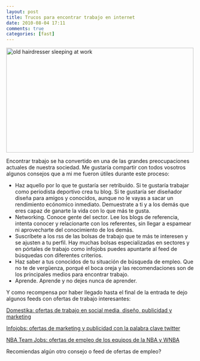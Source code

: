 ```yaml
---
layout: post
title: Trucos para encontrar trabajo en internet
date: 2010-08-04 17:11
comments: true
categories: [fast]
---
```

<img src="http://farm8.staticflickr.com/7147/6749663099_0da2c12064.jpg" width="500" height="280" alt="old hairdresser sleeping at work">

Encontrar trabajo se ha convertido en una de las grandes preocupaciones actuales de nuestra sociedad. Me gustaría compartir con todos vosotros algunos consejos que a mi me fueron útiles durante este proceso:

- Haz aquello por lo que te gustaría ser retribuido. Si te gustaría trabajar como periodista deportivo crea tu blog. Si te gustaría ser diseñador diseña para amigos y conocidos, aunque no le vayas a sacar un rendimiento ecónomico inmediato. Demuestrate a ti y a los demás que eres capaz de ganarte la vida con lo que más te gusta.
- Networking. Conoce gente del sector. Lee los blogs de referencia, intenta conocer y relacionarte con los referentes, sin llegar a espamear ni aprovecharte del conocimiento de los demás.
- Suscríbete a los rss de las bolsas de trabajo que te más te interesen  y se ajusten a tu perfil. Hay muchas bolsas especializadas en sectores y en pórtales de trabajo como infojobs puedes apuntarte al feed de búsquedas con diferentes criterios.
- Haz saber a tus conocidos de tu situación de búsqueda de empleo. Que no te de vergüenza, porqué el boca oreja y las recomendaciones son de los principales medios para encontrar trabajo.
- Aprende. Aprende y no dejes nunca de aprender.

Y como recompensa por haber llegado hasta el final de la entrada te dejo algunos feeds con ofertas de trabajo interesantes:

<a href="http://www.domestika.org/empleo/oferta.atom">Domestika: ofertas de trabajo en social media, diseño, publicidad y marketing</a>

<a href="http://www.infojobs.net/trabajos.rss/kw_twitter/c_110/">Infojobs: ofertas de marketing y publicidad con la palabra clave twitter</a>

<a href="http://nbateamjobs.teamworkonline.com/teamwork/jobsrss.cfm">NBA Team Jobs: ofertas de empleo de los equipos de la NBA y WNBA</a>

Recomiendas algún otro consejo o feed de ofertas de empleo?
